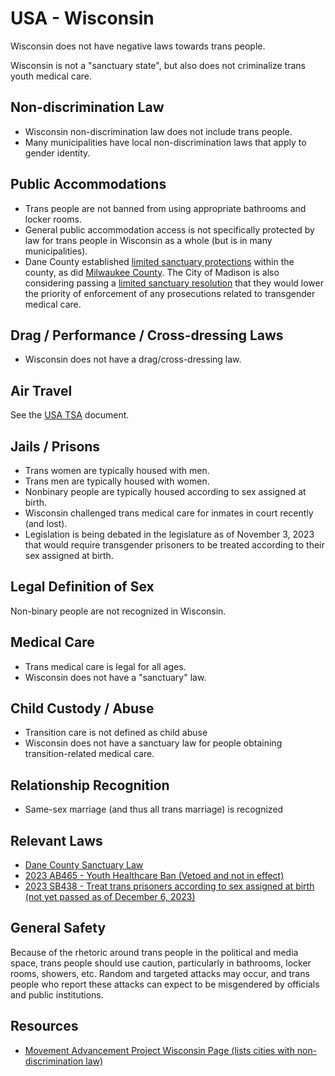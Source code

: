 # USA - Wisconsin

Wisconsin does not have negative laws towards trans people.

Wisconsin is not a "sanctuary state", but also does not criminalize
trans youth medical care.

## Non-discrimination Law

 * Wisconsin non-discrimination law does not include trans people.
 * Many municipalities have local non-discrimination laws that apply to
   gender identity.

## Public Accommodations

 * Trans people are not banned from using appropriate bathrooms and locker
   rooms.
 * General public accommodation access is not specifically protected by law
   for trans people in Wisconsin as a whole (but is in many municipalities).
 * Dane County established [limited sanctuary
   protections](https://www.countyofdane.com/PressDetail/11253) within
   the county, as did [Milwaukee
   County](https://www.tmj4.com/news/local-news/proposal-passes-to-make-milwaukee-county-a-sanctuary-county-for-transgender-non-binary-people).
   The City of Madison is also considering passing a
   [limited sanctuary resolution](https://madison.legistar.com/LegislationDetail.aspx?ID=6258275&GUID=81B35D5F-1BC8-45D1-B9F1-7D5AE39ED497&Options=ID%7cText%7c&Search=police&FullText=1)
   that they would lower the priority of
   enforcement of any prosecutions related to transgender medical care.

## Drag / Performance / Cross-dressing Laws

 * Wisconsin does not have a drag/cross-dressing law.

## Air Travel

See the [USA TSA](notes/tsa.md) document.

## Jails / Prisons

 * Trans women are typically housed with men.
 * Trans men are typically housed with women.
 * Nonbinary people are typically housed according to sex assigned at
   birth.
 * Wisconsin challenged trans medical care for inmates in court recently
   (and lost).
 * Legislation is being debated in the legislature as of November 3, 2023
   that would require transgender prisoners to be treated according to
   their sex assigned at birth.

## Legal Definition of Sex

Non-binary people are not recognized in Wisconsin.

## Medical Care

 * Trans medical care is legal for all ages.
 * Wisconsin does not have a "sanctuary" law.

## Child Custody / Abuse

 * Transition care is not defined as child abuse
 * Wisconsin does not have a sanctuary law for people obtaining
   transition-related medical care.

## Relationship Recognition

 * Same-sex marriage (and thus all trans marriage) is recognized

## Relevant Laws
   
   * [Dane County Sanctuary Law](https://www.countyofdane.com/PressDetail/11253)
   * [2023 AB465 - Youth Healthcare Ban (Vetoed and not in effect)](https://docs.legis.wisconsin.gov/2023/related/proposals/ab465)
   * [2023 SB438 - Treat trans prisoners according to sex assigned at
     birth (not yet passed as of December 6,
     2023)](https://docs.legis.wisconsin.gov/2023/related/proposals/sb438)

## General Safety

Because of the rhetoric around trans people in the political and media
space, trans people should use caution, particularly in bathrooms,
locker rooms, showers, etc.  Random and targeted attacks may occur, and
trans people who report these attacks can expect to be misgendered by
officials and public institutions.

## Resources

 * [Movement Advancement Project Wisconsin Page (lists cities with non-discrimination law)](https://www.lgbtmap.org/equality_maps/profile_state/WI)

